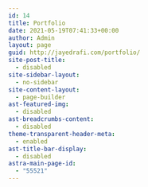 ```yaml
---
id: 14
title: Portfolio
date: 2021-05-19T07:41:33+00:00
author: Admin
layout: page
guid: http://jayedrafi.com/portfolio/
site-post-title:
  - disabled
site-sidebar-layout:
  - no-sidebar
site-content-layout:
  - page-builder
ast-featured-img:
  - disabled
ast-breadcrumbs-content:
  - disabled
theme-transparent-header-meta:
  - enabled
ast-title-bar-display:
  - disabled
astra-main-page-id:
  - "55521"
---
```

